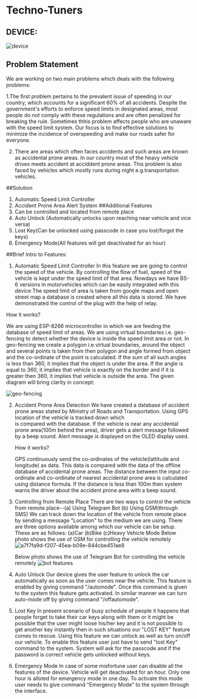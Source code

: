 # Techno-Tuners
## DEVICE:
![device](https://user-images.githubusercontent.com/116189633/230726565-ed604742-2a03-4ad1-b651-b5a2efb06dde.jpg)


## Problem Statement
We are working on two main problems which deals with the following problems:

1.The first problem pertains to the prevalent issue of speeding in our country, which accounts for a significant 60% of all accidents.
  Despite the government's efforts to enforce speed limits in designated areas, most people do not comply with these regulations and are often penalized for     breaking the rule. Sometimes thhis problem affects people who are unaware with the speed limit system. Our focus is to find effective solutions to minimize     the incidence of overspeeding and make our roads safer for everyone.


2. There are areas which often faces accidents and such areas are known as accidental prone areas. In our country most of the heavy vehicle drives meets accident at acciddent prone areas. This problem is also faced by vehicles which mostly runs during night e.g.transportation vehicles.


##Solution

1. Automatic Speed Limit Controller
2. Accident Prone Area Alert System
##Additional Features
1. Can be controlled and located from remote place
2. Auto Unlock (Automatically unlocks upon reaching near vehicle and vice versa)
3. Lost Key(Can be unlocked using passcode in case you lost/forgot the keys)
4. Emergency Mode(All features will get deactivated for an hour)

##Brief Intro to Features:

1. Automatic Speed Limit Controller
   In this feature we are going to control the speed of the vehicle. By controlling the flow of fuel, speed of the vehicle is kept under the speed limit of        that area. Nowdays we have BS-6 versions in motorvehicles which can be easily integrated with this device The speed limit of area is taken from google maps    and open street map a database is created where  all this data is stored. We have demonstrated the control of the plug with the help of relay.  
  
  How it works?
  
   We are using ESP-8266 microcontroller in which we are feeding the database of speed limit of areas. We are using virtual boundaries i.e. geo-fencing to        detect whether the device is inside the speed limit area or not. In geo-fencing we create a  polygon i.e.virtual boundaries, around the object and several 
   points is taken from then polygon and angle formed from object and the co-ordinate of the point is calculated. If the sum of all such angles is less than      360, it implies that the object is under the area. If the angle is equal to 360, it implies that vehicle is exactly on the border and if it is greater then    360, it implies that vehicle is outside the area.
   The given diagram will bring clarity in concept:
   
   
   ![geo-fencing](https://user-images.githubusercontent.com/116189633/230754794-9fb52530-2238-49c5-b1bd-05657d83c21c.gif)


2. Accident Prone Area Detection
   We have created a database of accident prone areas stated by Ministry of Roads and Transportation. Using GPS location of the vehicle is tracked down which  
   is compared with the database. If the vehicle is near any accidental prone area(100m behind the area), driver gets a alert message followed by a beep sound.    Alert message is displayed on the OLED display used.
   
   How it works?
   
   GPS continuously send the co-ordinates of the vehicle(lattitude and longitude) as data. This data is compared with the data of the offline database of          accidental prone areas. The distance between the input co-ordinate and co-ordinate of nearest accidental prone area is calculated using distance formula. If    the distance is less than 100m then system warns the driver about the accident prone area with a beep sound.  
   
3. Controlling from Remote Place
   There are two ways to control the vehicle from remote place--(a) Using Telegram Bot
                                                                (b) Using GSM(through SMS)
   We can track down the location of the vehicle from remote place by sending a message "Location" to the medium we are using. There are three options            available among which our vehicle can be setup. These are as follows: (a)Car   (b)Bike  (c)Heavy Vehicle Mode
   Below photo shows the use of GSM for controlling the vehicle remotely
   ![a7f7fa9d-f207-45ea-b09e-844cbe451ae8](https://user-images.githubusercontent.com/116189633/230751242-3234a867-0cff-4719-8b17-1d9153f4c47b.jpg)
   
   Below photo shows the use of Telegram Bot for controlling the vehicle remotely
   ![bot features](https://user-images.githubusercontent.com/116189633/230726479-93fde404-264a-4011-b87f-dff5edd5a85e.jpg)
 
4. Auto Unlock
   Our device gives the user feature to unlock the car automatically as soon as the user comes near the vehicle. This feature is enabled by giving command        "/automode". Once this command is given to the system this feature gets activated. In similar manner we can turn auto-mode off by giving command                "/offautomode".
  
5. Lost Key
   In present scenario of busy schedule of people it happens that people forget to take their car keys along with them or it might be possible that the user      might loose his/her key and it is not possible to get another key instantly then in such situations our "LOST KEY" feature comes to rescue. Using this          feature we can unlock as well as turn on/off our vehicle. To enable this feature user just have to send "lost Key" command to the system. System will ask      for the passcode and if the password is correct vehicle gets unlocked without keys.
   
 6. Emergency Mode
    In case of some misfortune user can disable all the features of the device. Vehicle will get deactivated for an hour. Only one hour is alloted for             emergency mode in one day. To activate this mode user needs to give command "Emergency Mode" to the system through the interface.



